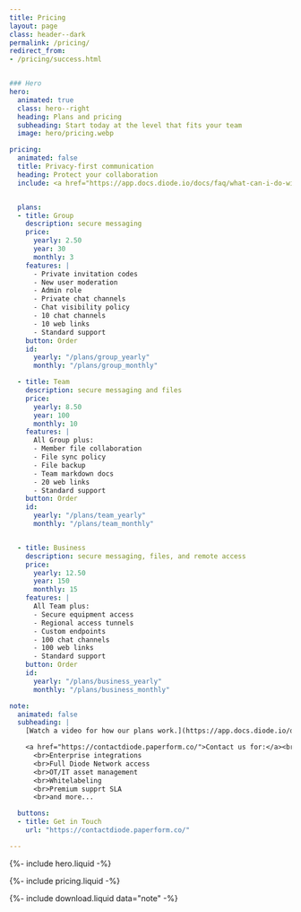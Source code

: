 ```yaml
---
title: Pricing
layout: page
class: header--dark
permalink: /pricing/
redirect_from:
- /pricing/success.html


### Hero
hero:
  animated: true
  class: hero--right
  heading: Plans and pricing
  subheading: Start today at the level that fits your team
  image: hero/pricing.webp

pricing:
  animated: false
  title: Privacy-first communication
  heading: Protect your collaboration
  include: <a href="https://app.docs.diode.io/docs/faq/what-can-i-do-with-the-free-version/" target="_blank">Free plans include</a>


  plans:
  - title: Group
    description: secure messaging
    price:
      yearly: 2.50
      year: 30
      monthly: 3
    features: |
      - Private invitation codes
      - New user moderation
      - Admin role
      - Private chat channels
      - Chat visibility policy
      - 10 chat channels
      - 10 web links
      - Standard support
    button: Order
    id:
      yearly: "/plans/group_yearly"
      monthly: "/plans/group_monthly"

  - title: Team
    description: secure messaging and files
    price:
      yearly: 8.50
      year: 100
      monthly: 10
    features: |
      All Group plus:
      - Member file collaboration
      - File sync policy
      - File backup
      - Team markdown docs
      - 20 web links
      - Standard support
    button: Order
    id:
      yearly: "/plans/team_yearly"
      monthly: "/plans/team_monthly"


  - title: Business
    description: secure messaging, files, and remote access
    price:
      yearly: 12.50
      year: 150
      monthly: 15
    features: |
      All Team plus:
      - Secure equipment access
      - Regional access tunnels
      - Custom endpoints
      - 100 chat channels
      - 100 web links
      - Standard support
    button: Order
    id:
      yearly: "/plans/business_yearly"
      monthly: "/plans/business_monthly"

note:
  animated: false
  subheading: |
    [Watch a video for how our plans work.](https://app.docs.diode.io/docs/features/pricing-and-plans/){:target="_blank"} 

    <a href="https://contactdiode.paperform.co/">Contact us for:</a><br>
      <br>Enterprise integrations
      <br>Full Diode Network access
      <br>OT/IT asset management
      <br>Whitelabeling
      <br>Premium supprt SLA
      <br>and more...

  buttons:
  - title: Get in Touch
    url: "https://contactdiode.paperform.co/"

---
```


{%- include hero.liquid -%}

{%- include pricing.liquid -%}

{%- include download.liquid data="note" -%}
